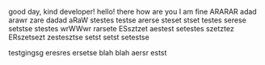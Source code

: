good day, kind developer!
hello!
there
how are you
I am fine
ARARAR
adad
arawr
zare
dadad
aRaW
stestes
testse
arerse
steset
stset
testes
serese
setstse
stestes
wrWWwr
rarsete
ESsztzet
aestest
setestes
szetztez
ERszetsezt
zestesztse
setst
setst
setestse


testgingsg
eresres
ersetse
blah blah
aersr
estst
